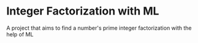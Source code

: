 # Integer Factorization with ML
A project that aims to find a number's prime integer factorization with the help of ML
